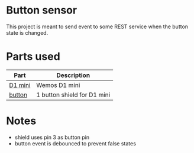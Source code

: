 Button sensor
=============

This project is meant to send event to some REST service when the button state is changed.

# Parts used
|Part|Description|
|----|-----------|
|[D1 mini](http://www.wemos.cc/Products/d1_mini.html)|Wemos D1 mini|
|[button](http://www.wemos.cc/Products/button_shield.html)|1 button shield for D1 mini|

# Notes
* shield uses pin 3 as button pin
* button event is debounced to prevent false states

